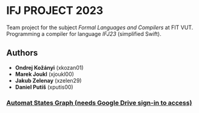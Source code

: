 # IFJ PROJECT 2023
Team project for the subject *Formal Languages and Compilers* at FIT VUT. Programming a compiler for language *IFJ23* (simplified Swift).
## Authors
- **Ondrej Kožányi** (xkozan01)
- **Marek Joukl** (xjoukl00)
- **Jakub Zelenay** (xzelen29)
- **Daniel Putiš** (xputis00)

### [Automat States Graph (needs Google Drive sign-in to access)](https://app.diagrams.net/#G1-KdfZnwRCArH8mRM3EBFcQtjo7TIYxtR)
